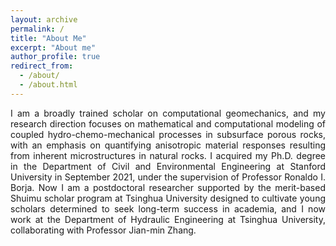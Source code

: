 ```yaml
---
layout: archive
permalink: /
title: "About Me"
excerpt: "About me"
author_profile: true
redirect_from: 
  - /about/
  - /about.html
---
```


<p align="justify"> 
I am a broadly trained scholar on computational geomechanics, and my research direction focuses on mathematical and computational modeling of coupled hydro-chemo-mechanical processes in subsurface porous rocks, with an emphasis on quantifying anisotropic material responses resulting from inherent microstructures in natural rocks. I acquired my Ph.D. degree in the Department of Civil and Environmental Engineering at Stanford University in September 2021, under the supervision of Professor Ronaldo I. Borja. Now I am a postdoctoral researcher supported by the merit-based Shuimu scholar program at Tsinghua University designed to cultivate young scholars determined to seek long-term success in academia, and I now work at the Department of Hydraulic Engineering at Tsinghua University, collaborating with Professor Jian-min Zhang.
</p>

<script type='text/javascript' id='clustrmaps' src='//cdn.clustrmaps.com/map_v2.js?cl=5cbbed&w=200&t=tt&d=QzBRXAUXBXLUmP_DYXsMM4hsZIT1_Xh4zy6aQBiUMYg&co=ffffff&cmo=3acc3a&cmn=ff5353&ct=808080'></script>
